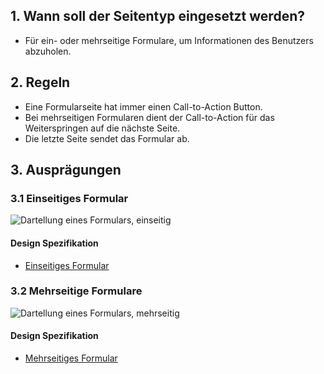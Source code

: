 ## 1. Wann soll der Seitentyp eingesetzt werden?
*   Für ein- oder mehrseitige Formulare, um Informationen des Benutzers abzuholen.

## 2. Regeln
*   Eine Formularseite hat immer einen Call-to-Action Button.
*   Bei mehrseitigen Formularen dient der Call-to-Action für das Weiterspringen auf die nächste Seite.
*   Die letzte Seite sendet das Formular ab.

## 3. Ausprägungen
### 3.1 Einseitiges Formular
![Dartellung eines Formulars, einseitig](https://raw.githubusercontent.com/sbb-design-systems/sbb-design-system/master/mobile/page-types/form/images/MS03_einseitig.png 'class: image')

#### Design Spezifikation
*   [Einseitiges Formular](https://sbb.invisionapp.com/d/main#/console/14051805/323023909/inspect)

### 3.2 Mehrseitige Formulare
![Dartellung eines Formulars, mehrseitig](https://raw.githubusercontent.com/sbb-design-systems/sbb-design-system/master/mobile/page-types/form/images/MS03_mehrseitig.png 'class: image')

#### Design Spezifikation
*   [Mehrseitiges Formular](https://sbb.invisionapp.com/d/main#/console/14051805/323023910/inspect)